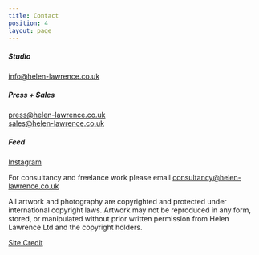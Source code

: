 ```yaml
---
title: Contact
position: 4
layout: page
---
```


##### Studio 
[info@helen-lawrence.co.uk](mailto:info@helen-lawrence.co.uk)

##### Press + Sales
[press@helen-lawrence.co.uk](mailto:press@helen-lawrence.co.uk)  
[sales@helen-lawrence.co.uk](mailto:sales@helen-lawrence.co.uk) 

##### Feed
[Instagram](https://www.instagram.com/helenlawrenceknits/)  

For consultancy and freelance work please email
[consultancy@helen-lawrence.co.uk](mailto:consultancy@helen-lawrence.co.uk)

All artwork and photography are copyrighted and protected under international copyright laws. Artwork may not be reproduced in any form, stored, or manipulated without prior written permission from Helen Lawrence Ltd and the copyright holders.


[Site Credit](http://garethjohnsdesign.com)
